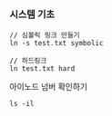 ### 시스템 기초

```shell
// 심볼릭 링크 만들기
ln -s test.txt symbolic

// 하드링크
ln test.txt hard
```



아이노드 넘버 확인하기

```shell
ls -il
```

